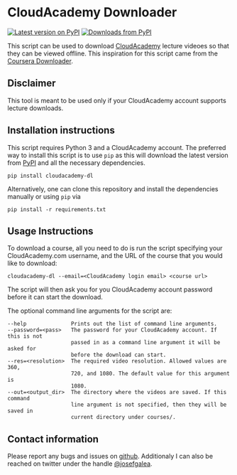 # CloudAcademy Downloader

[![Latest version on PyPI](https://img.shields.io/pypi/v/cloudacademy-dl.svg)](https://pypi.python.org/pypi/cloudacademy-dl)
[![Downloads from PyPI](https://img.shields.io/pypi/dm/cloudacademy-dl.svg)](https://pypi.python.org/pypi/cloudacademy-dl)

This script can be used to download
[CloudAcademy](http://www.cloudacademy.com) lecture videoes so that they can
be viewed offline. This inspiration for this script came from the
[Coursera Downloader](https://github.com/coursera-dl/coursera-dl/).

## Disclaimer

This tool is meant to be used only if your CloudAcademy account supports
lecture downloads.

## Installation instructions

This script requires Python 3 and a CloudAcademy account. The preferred way to
install this script is to use `pip` as this will download the latest version
from [PyPI](http://pypi.python.org) and all the necessary dependencies.
```
pip install cloudacademy-dl
```

Alternatively, one can clone this repository and install the dependencies
manually or using `pip` via
```
pip install -r requirements.txt
```

## Usage Instructions

To download a course, all you need to do is run the script specifying your
CloudAcademy.com username, and the URL of the course that you would like to
download:
```
cloudacademy-dl --email=<CloudAcademy login email> <course url>
```
The script will then ask you for you CloudAcademy account password before it
can start the download.

The optional command line arguments for the script are:
```
--help              Prints out the list of command line arguments.
--password=<pass>   The password for your CloudAcademy account. If this is not
                    passed in as a command line argument it will be asked for
                    before the download can start.
--res=<resolution>  The required video resolution. Allowed values are 360,
                    720, and 1080. The default value for this argument is
                    1080.
--out=<output_dir>  The directory where the videos are saved. If this command
                    line argument is not specified, then they will be saved in
                    current directory under courses/.
```

## Contact information

Please report any bugs and issues on
[github](https://github.com/josefeg/cloudacademy-dl).
Additionaly I can also be reached on twitter under the handle
[@josefgalea](http://twitter.com/josefgalea).
